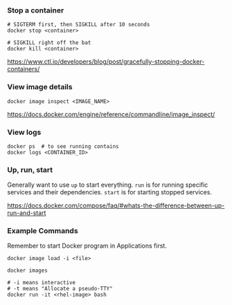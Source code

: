 ### Stop a container

```
# SIGTERM first, then SIGKILL after 10 seconds
docker stop <container>

# SIGKILL right off the bat
docker kill <container>
```

https://www.ctl.io/developers/blog/post/gracefully-stopping-docker-containers/


### View image details

```
docker image inspect <IMAGE_NAME>
```

https://docs.docker.com/engine/reference/commandline/image_inspect/


### View logs

```
docker ps  # to see running contains
docker logs <CONTAINER_ID>
```


### Up, run, start

Generally want to use `up` to start everything. `run` is for running specific services and their dependencies. `start` is for starting stopped services.

https://docs.docker.com/compose/faq/#whats-the-difference-between-up-run-and-start


### Example Commands

Remember to start Docker program in Applications first.

```
docker image load -i <file>

docker images

# -i means interactive
# -t means "Allocate a pseudo-TTY"
docker run -it <rhel-image> bash
```